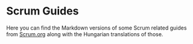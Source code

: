 # Scrum Guides

Here you can find the Markdown versions of some Scrum related guides from [Scrum.org](https://www.scrum.org)
along with the Hungarian translations of those.

